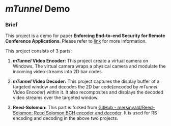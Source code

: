 # *mTunnel* Demo

### Brief

This project is a demo for paper **Enforcing End-to-end Security for Remote Conference Applications**. Please refer to [link](https://www.computer.org/csdl/proceedings-article/sp/2024/313000a202/1WPcYvAYYaA) for more information.

This project consists of 3 parts:

1. ***mTunnel* Video Encoder:** This project create a virtual camera on Windows. The virtual camera wraps a physical camera and modulate the incoming video streams into 2D bar codes.

2. ***mTunnel* Video Decoder:** This project captures the display buffer of a targeted window and decodes the 2D bar code(encoded by *mTunnel* Video Encoder) within it. It also recomposites and displays the decoded video streams over the targeted window.

3. **Reed-Solomon:** This part is forked from [GitHub - mersinvald/Reed-Solomon: Reed Solomon BCH encoder and decoder](https://github.com/mersinvald/Reed-Solomon). It is used for RS encoding and decoding in the above two projects.
